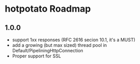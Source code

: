 hotpotato Roadmap
=================

1.0.0
-----
* support 1xx responses (RFC 2616 secion 10.1, it's a MUST)
* add a growing (but max sized) thread pool in Default/PipeliningHttpConnection
* Proper support for SSL